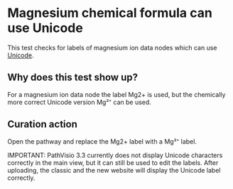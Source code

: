 # Magnesium chemical formula can use Unicode

This test checks for labels of magnesium ion data nodes which can use [Unicode](https://en.wikipedia.org/wiki/Unicode_subscripts_and_superscripts#Superscripts_and_subscripts_block).

## Why does this test show up?

For a magnesium ion data node the label Mg2+ is used, but the chemically more correct Unicode
version Mg²⁺ can be used.

## Curation action

Open the pathway and replace the Mg2+ label with a Mg²⁺ label.

IMPORTANT: PathVisio 3.3 currently does not display Unicode characters correctly in the
main view, but it can still be used to edit the labels. After uploading, the classic and
the new website will display the Unicode label correctly.
